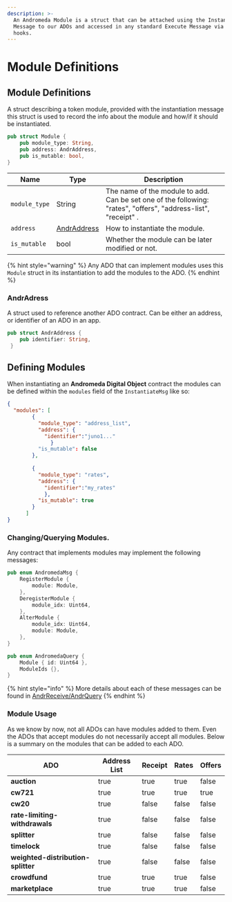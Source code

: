 ```yaml
---
description: >-
  An Andromeda Module is a struct that can be attached using the Instantiate
  Message to our ADOs and accessed in any standard Execute Message via generic
  hooks.
---
```


# Module Definitions

## Module Definitions

A struct describing a token module, provided with the instantiation message this struct is used to record the info about the module and how/if it should be instantiated.

```rust
pub struct Module {
    pub module_type: String,
    pub address: AndrAddress,
    pub is_mutable: bool,
}
```

| Name          | Type                                                                           | Description                                                                                                    |
| ------------- | ------------------------------------------------------------------------------ | -------------------------------------------------------------------------------------------------------------- |
| `module_type` | String                                                                         | The name of the module to add. Can be set one of the following: "rates", "offers", "address-list", "receipt" . |
| `address`     | [AndrAddress](../platform-and-framework/common-types/recipient.md#andraddress) | How to instantiate the module.                                                                                 |
| `is_mutable`  | bool                                                                           | Whether the module can be later modified or not.                                                               |

{% hint style="warning" %}
Any ADO that can implement modules uses this `Module` struct in its instantiation  to add the modules to the ADO.&#x20;
{% endhint %}

### AndrAdress

A struct used to reference  another ADO contract. Can be either an address, or identifier of an ADO in an app.&#x20;

```rust
pub struct AndrAddress {
    pub identifier: String,
 }
```

## Defining Modules

When instantiating an **Andromeda Digital Object** contract the modules can be defined within the `modules` field of the `InstantiateMsg` like so:

```json
{
  "modules": [
        {
          "module_type": "address_list",
          "address": {
            "identifier":"juno1..."
              }
          "is_mutable": false
        },
        
        {
          "module_type": "rates",
          "address": {
            "identifier":"my_rates"
            },
          "is_mutable": true
        }
      ]
}
```

### Changing/Querying Modules.

Any contract that implements modules may implement the following messages:

```rust
pub enum AndromedaMsg {
    RegisterModule {
        module: Module,
    },
    DeregisterModule {
        module_idx: Uint64,
    },
    AlterModule {
        module_idx: Uint64,
        module: Module,
    },
}

pub enum AndromedaQuery {
    Module { id: Uint64 },
    ModuleIds {},
}

```

{% hint style="info" %}
More details about each of these messages can be found in [AndrReceive/AndrQuery](../platform-and-framework/ado\_base.md#modules)
{% endhint %}

### Module Usage&#x20;

As we know by now, not all ADOs can have modules added to them. Even the ADOs that accept modules do not necessarily accept all modules. Below is a summary on the modules that can be added to each ADO.

<table><thead><tr><th>ADO</th><th data-type="checkbox">Address List</th><th data-type="checkbox">Receipt</th><th data-type="checkbox">Rates</th><th data-type="checkbox">Offers</th></tr></thead><tbody><tr><td><strong>auction</strong></td><td>true</td><td>true</td><td>true</td><td>false</td></tr><tr><td><strong>cw721</strong></td><td>true</td><td>true</td><td>true</td><td>true</td></tr><tr><td><strong>cw20</strong></td><td>true</td><td>false</td><td>false</td><td>false</td></tr><tr><td><strong>rate-limiting-withdrawals</strong></td><td>true</td><td>false</td><td>false</td><td>false</td></tr><tr><td><strong>splitter</strong></td><td>true</td><td>false</td><td>false</td><td>false</td></tr><tr><td><strong>timelock</strong></td><td>true</td><td>false</td><td>false</td><td>false</td></tr><tr><td><strong>weighted-distribution-splitter</strong></td><td>true</td><td>false</td><td>false</td><td>false</td></tr><tr><td><strong>crowdfund</strong></td><td>true</td><td>true</td><td>true</td><td>false</td></tr><tr><td><strong>marketplace</strong></td><td>true</td><td>true</td><td>true</td><td>false</td></tr></tbody></table>
